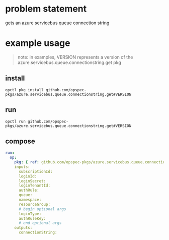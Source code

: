 # problem statement
gets an azure servicebus queue connection string

# example usage

> note: in examples, VERSION represents a version of the azure.servicebus.queue.connectionstring.get pkg

## install

```shell
opctl pkg install github.com/opspec-pkgs/azure.servicebus.queue.connectionstring.get#VERSION
```

## run

```
opctl run github.com/opspec-pkgs/azure.servicebus.queue.connectionstring.get#VERSION
```

## compose

```yaml
run:
  op:
    pkg: { ref: github.com/opspec-pkgs/azure.servicebus.queue.connectionstring.get#VERSION }
    inputs: 
      subscriptionId:
      loginId:
      loginSecret:
      loginTenantId:
      authRule:
      queue:
      namespace:
      resourceGroup:
      # begin optional args
      loginType:
      authRuleKey:
      # end optional args
    outputs:
      connectionString:
```
